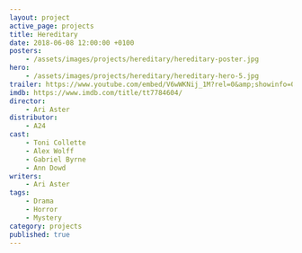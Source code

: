 ```yaml
---
layout: project
active_page: projects
title: Hereditary
date: 2018-06-08 12:00:00 +0100
posters:
    - /assets/images/projects/hereditary/hereditary-poster.jpg
hero:
    - /assets/images/projects/hereditary/hereditary-hero-5.jpg
trailer: https://www.youtube.com/embed/V6wWKNij_1M?rel=0&amp;showinfo=0
imdb: https://www.imdb.com/title/tt7784604/
director:
    - Ari Aster
distributor:
    - A24
cast:
    - Toni Collette
    - Alex Wolff
    - Gabriel Byrne
    - Ann Dowd
writers:
    - Ari Aster
tags:
    - Drama
    - Horror
    - Mystery
category: projects
published: true
---
```

